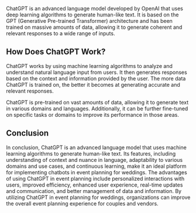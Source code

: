 

ChatGPT is an advanced language model developed by OpenAI that uses deep learning algorithms to generate human-like text. It is based on the GPT (Generative Pre-trained Transformer) architecture and has been trained on massive amounts of data, allowing it to generate coherent and relevant responses to a wide range of inputs.

How Does ChatGPT Work?
----------------------

ChatGPT works by using machine learning algorithms to analyze and understand natural language input from users. It then generates responses based on the context and information provided by the user. The more data ChatGPT is trained on, the better it becomes at generating accurate and relevant responses.

ChatGPT is pre-trained on vast amounts of data, allowing it to generate text in various domains and languages. Additionally, it can be further fine-tuned on specific tasks or domains to improve its performance in those areas.

Conclusion
----------

In conclusion, ChatGPT is an advanced language model that uses machine learning algorithms to generate human-like text. Its features, including understanding of context and nuance in language, adaptability to various domains and use cases, and continuous learning, make it an ideal platform for implementing chatbots in event planning for weddings. The advantages of using ChatGPT in event planning include personalized interactions with users, improved efficiency, enhanced user experience, real-time updates and communication, and better management of data and information. By utilizing ChatGPT in event planning for weddings, organizations can improve the overall event planning experience for couples and vendors.


